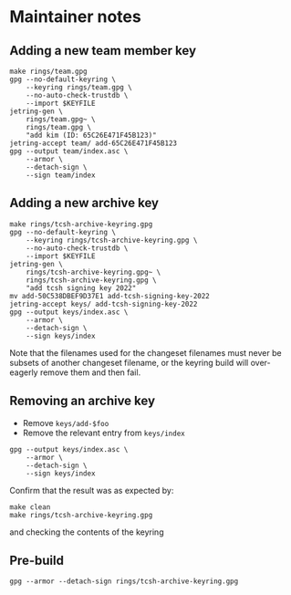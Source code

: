 # Maintainer notes

## Adding a new team member key

```
make rings/team.gpg
gpg --no-default-keyring \
    --keyring rings/team.gpg \
    --no-auto-check-trustdb \
    --import $KEYFILE
jetring-gen \
    rings/team.gpg~ \
    rings/team.gpg \
    "add kim (ID: 65C26E471F45B123)"
jetring-accept team/ add-65C26E471F45B123 
gpg --output team/index.asc \
    --armor \
    --detach-sign \
    --sign team/index
```

## Adding a new archive key

```
make rings/tcsh-archive-keyring.gpg
gpg --no-default-keyring \
    --keyring rings/tcsh-archive-keyring.gpg \
    --no-auto-check-trustdb \
    --import $KEYFILE
jetring-gen \
    rings/tcsh-archive-keyring.gpg~ \
    rings/tcsh-archive-keyring.gpg \
    "add tcsh signing key 2022"
mv add-50C538DBEF9D37E1 add-tcsh-signing-key-2022
jetring-accept keys/ add-tcsh-signing-key-2022
gpg --output keys/index.asc \
    --armor \
    --detach-sign \
    --sign keys/index
```

Note that the filenames used for the changeset filenames must never
be subsets of another changeset filename, or the keyring build will
over-eagerly remove them and then fail.

## Removing an archive key

* Remove `keys/add-$foo`
* Remove the relevant entry from `keys/index`

```
gpg --output keys/index.asc \
    --armor \
    --detach-sign \
    --sign keys/index
```

Confirm that the result was as expected by:

```
make clean
make rings/tcsh-archive-keyring.gpg
```

and checking the contents of the keyring

## Pre-build

```
gpg --armor --detach-sign rings/tcsh-archive-keyring.gpg
```
